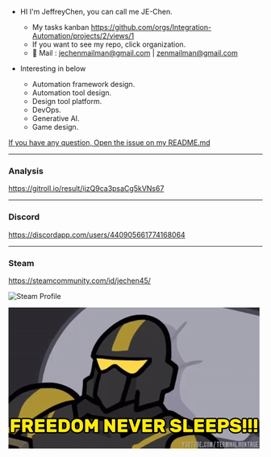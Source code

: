 * HI I'm JeffreyChen, you can call me JE-Chen.
  * My tasks kanban https://github.com/orgs/Integration-Automation/projects/2/views/1
  * If you want to see my repo, click organization.
  * 📧 Mail : jechenmailman@gmail.com | zenmailman@gmail.com 

* Interesting in below
  * Automation framework design.
  * Automation tool design.
  * Design tool platform. 
  * DevOps.
  * Generative AI.
  * Game design.
  
[If you have any question, Open the issue on my README.md](README.md)

---
### Analysis
https://gitroll.io/result/ijzQ9ca3psaCg5kVNs67

---
### Discord
https://discordapp.com/users/440905661774168064

---
### Steam
https://steamcommunity.com/id/jechen45/

![Steam Profile](https://steam-status.vercel.app/status/?steamid=76561198220185375)

![GIF](videos/freedom_never_sleep.gif)
